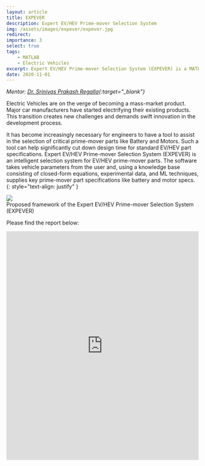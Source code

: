 ```yaml
---
layout: article
title: EXPEVER 
description: Expert EV/HEV Prime-mover Selection System 
img: /assets/images/expever/expever.jpg
redirect:
importance: 3
select: true
tags:
    - MATLAB
    - Electric Vehicles
excerpt: Expert EV/HEV Prime-mover Selection System (EXPEVER) is a MATLAB based intelligent selection system for EV/HEV prime-mover parts.
date: 2020-11-01
---
```


*Mentor: [Dr. Srinivas Prakash Regalla](https://www.bits-pilani.ac.in/hyderabad/spregalla/profile){:target="\_blank"}*

Electric Vehicles are on the verge of becoming a mass-market product. Major car manufacturers have started electrifying their existing products. This transition creates new challenges and demands swift innovation in the development process.

It has become increasingly necessary for engineers to have a tool to assist in the selection of critical prime-mover parts like Battery and Motors. 
Such a tool can help significantly cut down design time for standard EV/HEV part specifications. Expert EV/HEV Prime-mover Selection System (EXPEVER) is an intelligent selection system for EV/HEV prime-mover parts. The software takes vehicle parameters from the user and, using a knowledge base consisting of closed-form equations, experimental data, and ML techniques, supplies key prime-mover part specifications like battery and motor specs.
{: style="text-align: justify" }

<img class="image image--xxl" src="{{ '/assets/images/expever/expever.jpg' | relative_url }}"/>
<div class="caption">
    Proposed framework of the Expert EV/HEV Prime-mover Selection System (EXPEVER)
</div>

Please find the report below:

<iframe class="scribd_iframe_embed" title="EXPEVER Final Report -Devansh" src="https://www.scribd.com/embeds/491215764/content?start_page=1&view_mode=scroll&access_key=key-9WezkTdBQxkowcf7peSE" data-auto-height="true" data-aspect-ratio="0.7729220222793488" scrolling="no" id="doc_85175" width="100%" height="600" frameborder="0"></iframe><script type="text/javascript">(function() { var scribd = document.createElement("script"); scribd.type = "text/javascript"; scribd.async = true; scribd.src = "https://www.scribd.com/javascripts/embed_code/inject.js"; var s = document.getElementsByTagName("script")[0]; s.parentNode.insertBefore(scribd, s); })();</script>